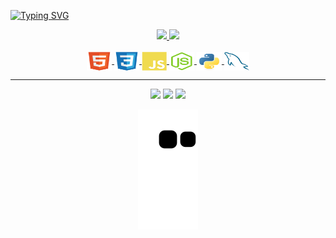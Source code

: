 [![Typing SVG](https://readme-typing-svg.herokuapp.com?font=Fira+Code&center=true&vcenter=true&pause=1000&color=56BCD8&width=1000&lines=print(%22Ol%C3%A1+eu+sou+o+Akiyuki%22);console.log(%22Github+da+empresa%22);SELECT+Estagi%C3%A1rio+FROM+Brid_Solucoes)](https://git.io/typing-svg)

<div align="center">
  <a href="https://github.com/Akiyuk1">
  <img height="130em" src="https://github-readme-stats.vercel.app/api?username=Akiyuk1&show_icons=false&theme=react&include_all_commits=true&count_private=true"/>
  <img height="130em" src="https://github-readme-stats.vercel.app/api/top-langs/?username=Akiyuk1&layout=compact&langs_count=7&theme=react"/>
</div>
<div align = "center"><br>
  <img align="center" alt="Akiyuki-HTML" height="30" width="40" src="https://raw.githubusercontent.com/devicons/devicon/master/icons/html5/html5-original.svg">
  <img align="center" alt="Akiyuki-CSS" height="30" width="40" src="https://raw.githubusercontent.com/devicons/devicon/master/icons/css3/css3-original.svg">
  <img align="center" alt="Akiyuki-Js" height="30" width="40" src="https://raw.githubusercontent.com/devicons/devicon/master/icons/javascript/javascript-plain.svg">
  <img align="center" alt="Akiyuki-Node.js" height="30" width="40" src="https://raw.githubusercontent.com/devicons/devicon/master/icons/nodejs/nodejs-original.svg">
  <img align="center" alt="Akiyuki-Python" height="30" width="40" src="https://raw.githubusercontent.com/devicons/devicon/master/icons/python/python-original.svg">
  <img align="center" alt="Akiyuki-sql" height="30" width="40" src="https://raw.githubusercontent.com/devicons/devicon/master/icons/mysql/mysql-original.svg">

 </div>
 
------------------------------------------------------------------------------------------------------------------------------------------------------------------------
 
 <div align = 'center'>
  <a href="https://www.instagram.com/akiyuki.016/" target="_blank"><img src="https://img.shields.io/badge/-Instagram-%23E4405F?style=for-the-badge&logo=instagram&logoColor=white" target="_blank"></a>
  <a href = "mailto:akiyuki090@gmail.com"><img src="https://img.shields.io/badge/-Gmail-%23333?style=for-the-badge&logo=gmail&logoColor=white" target="_blank" ></a>
  <a href="https://www.linkedin.com/in/akiyuki-miyama-1329281b7/" target="_blank"><img src="https://img.shields.io/badge/-LinkedIn-%230077B5?style=for-the-badge&logo=linkedin&logoColor=white" target="_blank"></a> 
 
 ![Snake animation](https://github.com/Akiyuk1/Akiyuk1/blob/output/github-contribution-grid-snake.svg)
 
</div>
 
